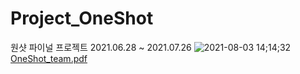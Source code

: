# Project_OneShot


원샷 파이널 프로젝트 
2021.06.28 ~ 2021.07.26
![2021-08-03 14;14;32](https://user-images.githubusercontent.com/82400471/127961570-847da51d-bd6e-4437-aa6f-bf7e23b11b1c.PNG)
[OneShot_team.pdf](https://github.com/orifond/Project_OneShot/files/6921223/OneShot_team.pdf)



